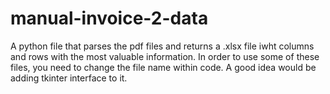 # manual-invoice-2-data

A python file that parses the pdf files and returns a .xlsx file iwht columns and rows with the most valuable information.
In order to use some of these files, you need to change the file name within code.
A good idea would be adding tkinter interface to it.

